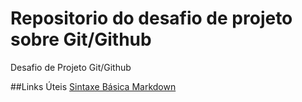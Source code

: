 # Repositorio do desafio de projeto sobre Git/Github
Desafio de Projeto Git/Github

##Links Úteis
[Sintaxe Básica Markdown](https://www.markdownguide.org/basic-syntax/)
